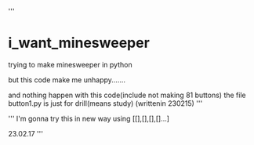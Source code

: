 '''
# i_want_minesweeper
trying to make minesweeper in python

but this code make me unhappy.......

and nothing happen with this code(include not making 81 buttons)
the file button1.py is just for drill(means study)
(writtenin 230215)
'''

'''
I'm gonna try this in new way
using [[],[],[],[]...]

23.02.17
'''
